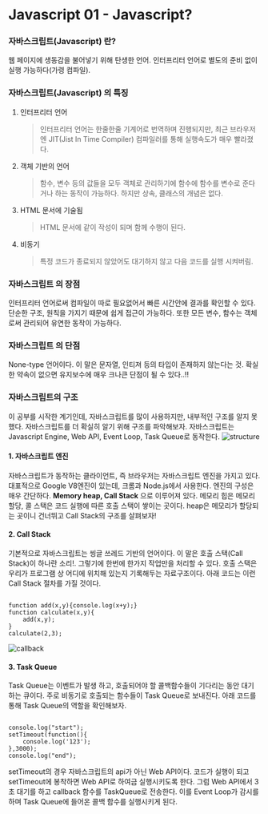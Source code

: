 # Javascript 01 - Javascript?
### **자바스크립트(Javascript)** 란?
 웹 페이지에 생동감을 불어넣기 위해 탄생한 언어. 인터프리터 언어로 별도의 준비 없이 실행 가능하다(가령 컴파일).
### **자바스크립트(Javascript)** 의 특징
1. 인터프리터 언어
	>인터프리터 언어는 한줄한줄 기계어로 번역하며 진행되지만, 최근 브라우저엔 JIT(Jist In Time Compiler) 컴파일러를 통해 실행속도가 매우 빨라졌다.
2. 객체 기반의 언어
	>함수, 변수 등의 값들을 모두 객체로 관리하기에 함수에 함수를 변수로 준다거나 하는 동작이 가능하다. 하지만 상속, 클래스의 개념은 없다.
3. HTML 문서에 기술됨
	>HTML 문서에 같이 작성이 되며 함께 수행이 된다.
4. 비동기
	>특정 코드가 종료되지 않았어도 대기하지 않고 다음 코드를 실행 시켜버림.
### **자바스크립트** 의 장점
인터프리터 언어로써 컴파일이 따로 필요없어서 빠른 시간안에 결과를 확인할 수 있다. 단순한 구조, 원칙을 가지기 때문에 쉽게 접근이 가능하다. 또한 모든 변수, 함수는 객체로써 관리되어 유연한 동작이 가능하다.
###  **자바스크립트** 의 단점
None-type 언어이다. 이 말은 문자열, 인티져 등의 타입이 존재하지 않는다는 것. 확실한 약속이 없으면 유지보수에 매우 크나큰 단점이 될 수 있다..!!
### 자바스크립트의 구조
이 공부를 시작한 계기인데, 자바스크립트를 많이 사용하지만, 내부적인 구조를 알지 못했다. 자바스크립트를 더 확실히 알기 위해 구조를 파악해보자. 자바스크립트는 Javascript Engine, Web API, Event Loop, Task Queue로 동작한다.
![structure](/Tech/resources/structure.png)

#### 1. 자바스크립트 엔진
자바스크립트가 동작하는 클라이언트, 즉 브라우저는 자바스크립트 엔진을 가지고 있다. 대표적으로 Google V8엔진이 있는데, 크롬과 Node.js에서 사용한다. 
엔진의 구성은 매우 간단하다. **Memory heap, Call Stack** 으로 이루어져 있다. 메모리 힙은 메모리 할당, 콜 스택은 코드 실행에 따른 호출 스택이 쌓이는 곳이다.
heap은 메모리가 할당되는 곳이니 건너뛰고 Call Stack의 구조를 살펴보자!
#### 2. Call Stack
기본적으로 자바스크립트는 씽글 쓰레드 기반의 언어이다. 이 말은 호출 스택(Call Stack)이 하나란 소리!. 그렇기에 한번에 한가지 작업만을 처리할 수 있다.
호출 스택은 우리가 프로그램 상 어디에 위치해 있는지 기록해두는 자료구조이다. 아래 코드는 이런 Call Stack 절차를 가질 것이다.

<pre><code>
function add(x,y){console.log(x+y);}
function calculate(x,y){
	add(x,y);
}
calculate(2,3);
</code></pre>

![callback](/Tech/resources/callstack.png)

#### 3. Task Queue
Task Queue는 이벤트가 발생 하고, 호출되어야 할 콜백함수들이 기다리는 동안 대기하는 큐이다. 주로 비동기로 호출되는 함수들이 Task Queue로 보내진다. 
아래 코드를 통해 Task Queue의 역할을 확인해보자.
<pre><code>
console.log("start");
setTimeout(function(){
	console.log('123');
},3000);
console.log("end");
</code></pre>

setTimeout의 경우 자바스크립트의 api가 아닌 Web API이다. 코드가 실행이 되고 setTimeout에 봉착하면 Web API로 하여금 실행시키도록 한다. 그럼 Web API에서 3초 대기를 하고 callback 함수를 TaskQueue로 전송한다. 이를 Event Loop가 감시를 하며 Task Queue에 들어온 콜백 함수를 실행시키게 된다.








